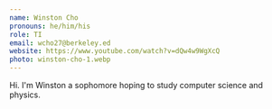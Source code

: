 ```yaml
---
name: Winston Cho
pronouns: he/him/his
role: TI
email: wcho27@berkeley.ed
website: https://www.youtube.com/watch?v=dQw4w9WgXcQ
photo: winston-cho-1.webp
---
```


Hi. I'm Winston a sophomore hoping to study computer science and physics. 